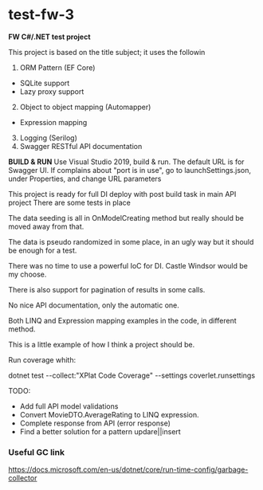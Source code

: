 # test-fw-3
**FW C#/.NET test project**

This project is based on the title subject; it uses the followin
1. ORM Pattern (EF Core)
- SQLite support
- Lazy proxy support
2. Object to object mapping (Automapper)
- Expression mapping
3. Logging (Serilog)
4. Swagger RESTful API documentation

**BUILD & RUN**
Use Visual Studio 2019, build & run. The default URL is for Swagger UI.
If complains about "port is in use", go to launchSettings.json, under Properties, and change URL parameters

This project is ready for full DI deploy with post build task in main API project
There are some tests in place

The data seeding is all in OnModelCreating method but really should be moved away from that.

The data is pseudo randomized in some place, in an ugly way but it should be enough for a test.

There was no time to use a powerful IoC for DI. Castle Windsor would be my choose.

There is also support for pagination of results in some calls.

 No nice API documentation, only the automatic one.

 Both LINQ and Expression mapping examples in the code, in different method.

 This is a little example of how I think a project should be.

 Run coverage whith:
 
 dotnet test --collect:"XPlat Code Coverage" --settings coverlet.runsettings

 TODO:
 - Add full API model validations
 - Convert MovieDTO.AverageRating to LINQ expression.
 - Complete response from API (error response)
 - Find a better solution for a pattern updare||insert

 ### Useful GC link
 https://docs.microsoft.com/en-us/dotnet/core/run-time-config/garbage-collector